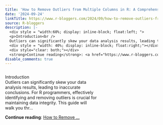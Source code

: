 ```yaml
---
title: 'How to Remove Outliers from Multiple Columns in R: A Comprehensive Guide'
date: '2024-09-24'
linkTitle: https://www.r-bloggers.com/2024/09/how-to-remove-outliers-from-multiple-columns-in-r-a-comprehensive-guide/
source: R-bloggers
description: |-
  <div style = "width:60%; display: inline-block; float:left; ">
  <p>Introduction<br />
  Outliers can significantly skew your data analysis results, leading to inaccurate conclusions. For R programmers, effectively identifying and removing outliers is crucial for maintaining data integrity. This guide will walk you thr...</p></div>
  <div style = "width: 40%; display: inline-block; float:right;"></div>
  <div style="clear: both;"></div>
  <strong>Continue reading</strong>: <a href="https://www.r-bloggers.com/2024/09/how-to-remove-outliers-from-multiple-columns-in-r-a-comprehensive-guide/">How to Remove ...
disable_comments: true
---
```

<div style = "width:60%; display: inline-block; float:left; ">
<p>Introduction<br />
Outliers can significantly skew your data analysis results, leading to inaccurate conclusions. For R programmers, effectively identifying and removing outliers is crucial for maintaining data integrity. This guide will walk you thr...</p></div>
<div style = "width: 40%; display: inline-block; float:right;"></div>
<div style="clear: both;"></div>
<strong>Continue reading</strong>: <a href="https://www.r-bloggers.com/2024/09/how-to-remove-outliers-from-multiple-columns-in-r-a-comprehensive-guide/">How to Remove ...